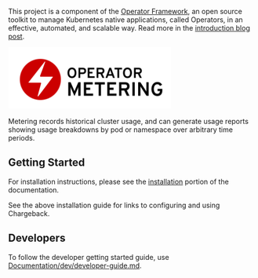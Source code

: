 This project is a component of the [Operator Framework](https://github.com/operator-framework), an open source toolkit to manage Kubernetes native applications, called Operators, in an effective, automated, and scalable way. Read more in the [introduction blog post](https://coreos.com/blog/introducing-operator-framework).

<img src="Documentation/operator_logo_metering_color.svg" height="125px"></img>

Metering records historical cluster usage, and can generate usage reports showing usage breakdowns by pod or namespace over arbitrary time periods.

## Getting Started

For installation instructions, please see the [installation](Documentation/chargeback-install.md) portion of the documentation.

See the above installation guide for links to configuring and using Chargeback.

## Developers

To follow the developer getting started guide, use [Documentation/dev/developer-guide.md](Documentation/dev/developer-guide.md).
